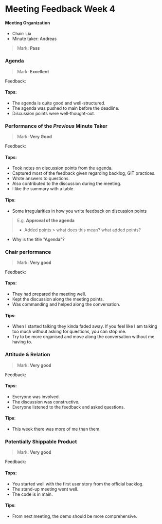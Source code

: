 # Meeting Feedback Week 4

#### Meeting Organization

- Chair: Lia
- Minute taker: Andreas

>Mark: **Pass**

### Agenda

>Mark: **Excellent**

Feedback:
#### Tops:
- The agenda is quite good and well-structured.
- The agenda was pushed to main before the deadline.
- Discussion points were well-thought-out.

### Performance of the *Previous* Minute Taker

>Mark: **Very Good**

Feedback:
#### Tops:
- Took notes on discussion points from the agenda.
- Captured most of the feedback given regarding backlog, GIT practices.
- Wrote answers to questions.
- Also contributed to the discussion during the meeting.
- I like the summary with a table.
#### Tips:
- Some irregularities in how you write feedback on discussion points
> E.g.
> **Approval of the agenda**
> - Added points > what does this mean? what added points?
- Why is the title "Agenda"?

### Chair performance
>Mark: **Very good**

Feedback:
#### Tops:
- They had prepared the meeting well.
- Kept the discussion along the meeting points.
- Was commanding and helped along the conversation.
#### Tips:
- When I started talking they kinda faded away. If you feel like I am talking too much without asking for questions, you can stop me.
- Try to be more organised and move along the conversation without me having to.

### Attitude & Relation

>Mark: **Very good**

Feedback:
#### Tops:
- Everyone was involved.
- The discussion was constructive.
- Everyone listened to the feedback and asked questions.
#### Tips:
- This week there was more of me than them.

### Potentially Shippable Product

>Mark: **Very good**

Feedback:
#### Tops:
- You started well with the first user story from the official backlog.
- The stand-up meeting went well.
- The code is in main.
#### Tips:
- From next meeting, the demo should be more comprehensive.
